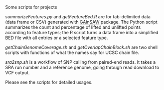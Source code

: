 Some scripts for projects

_summarizeFeatures.py_ and _getFeatureBed.R_ are for tab-delimited data (data frame or CSV) generated with [GAinSAW](https://github.com/BrendelGroup/GAinSAW) package. The Python script summarizes the count and percentage of lifted and unlifted points according to feature types; the R script turns a data frame into a simplified BED file with all entries or a selected feature type. 

_getChainGenomeCoverage.sh_ and _getOverlapChainBlock.sh_ are two shell scripts with functions of what the names say for UCSC chain file.

_sra2snp.sh_ is a workflow of SNP calling from paired-end reads. It takes a SRA run number and a reference genome, going through read download to VCF output.

Please see the scripts for detailed usages.
